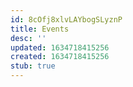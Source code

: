 ```yaml
---
id: 8cOfj8xlvLAYbogSLyznP
title: Events
desc: ''
updated: 1634718415256
created: 1634718415256
stub: true
---
```






